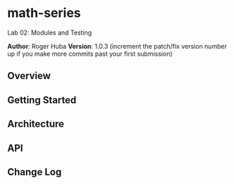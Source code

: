 # math-series
Lab 02: Modules and Testing

**Author**: Roger Huba
**Version**: 1.0.3 (increment the patch/fix version number up if you make more commits past your first submission)

## Overview
<!-- Create a module that will return nth number of fibonocci and lucas sequece -->

## Getting Started
<!-- Figure out the code to calculate the specific itesm -->

## Architecture
<!-- Python 3.7 programming.  pipenv for virtual environment and pytest for testing-->

## API
<!-- None -->

## Change Log
<!--
- Made adustments to calculations
 -->
